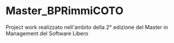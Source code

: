 # Master_BPRimmiCOTO
Project work realizzato nell'ambito della 2° edizione del Master in Management del Software Libero 
